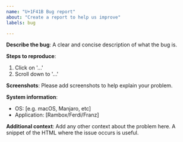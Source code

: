 ```yaml
---
name: "U+1F41B Bug report"
about: "Create a report to help us improve"
labels: bug

---
```


**Describe the bug**:
A clear and concise description of what the bug is.

**Steps to reproduce**:
1. Click on '...'
2. Scroll down to '...'

**Screenshots**:
Please add screenshots to help explain your problem.

**System information**:
 - OS: [e.g. macOS, Manjaro, etc]
 - Application: [Rambox/Ferdi/Franz]

**Additional context**:
Add any other context about the problem here.
A snippet of the HTML where the issue occurs is useful.

